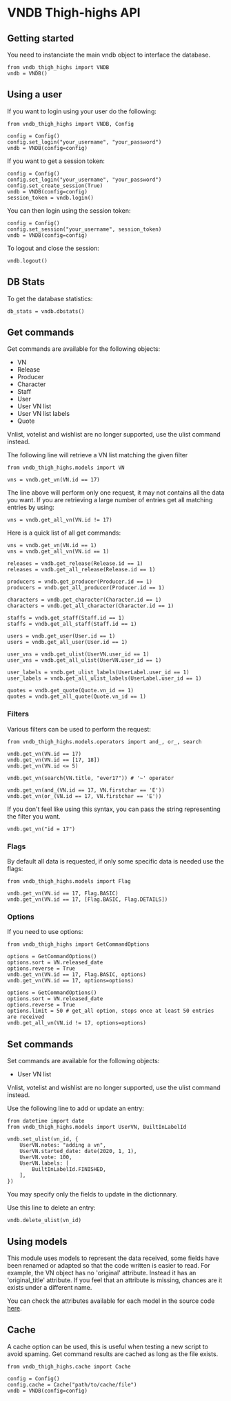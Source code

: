 # VNDB Thigh-highs API

## Getting started
You need to instanciate the main vndb object to interface the database.
```
from vndb_thigh_highs import VNDB
vndb = VNDB()
```

## Using a user
If you want to login using your user do the following:
```
from vndb_thigh_highs import VNDB, Config

config = Config()
config.set_login("your_username", "your_password")
vndb = VNDB(config=config)
```

If you want to get a session token:
```
config = Config()
config.set_login("your_username", "your_password")
config.set_create_session(True)
vndb = VNDB(config=config)
session_token = vndb.login()
```

You can then login using the session token:
```
config = Config()
config.set_session("your_username", session_token)
vndb = VNDB(config=config)
```

To logout and close the session:
```
vndb.logout()
```

## DB Stats
To get the database statistics:
```
db_stats = vndb.dbstats()
```

## Get commands
Get commands are available for the following objects:
- VN
- Release
- Producer
- Character
- Staff
- User
- User VN list
- User VN list labels
- Quote

Vnlist, votelist and wishlist are no longer supported, use the ulist command instead.

The following line will retrieve a VN list matching the given filter
```
from vndb_thigh_highs.models import VN

vns = vndb.get_vn(VN.id == 17)
```

The line above will perform only one request, it may not contains all the data you want. If you are retrieving a large number of entries get all matching entries by using:
```
vns = vndb.get_all_vn(VN.id != 17)
```

Here is a quick list of all get commands:
```
vns = vndb.get_vn(VN.id == 1)
vns = vndb.get_all_vn(VN.id == 1)

releases = vndb.get_release(Release.id == 1)
releases = vndb.get_all_release(Release.id == 1)

producers = vndb.get_producer(Producer.id == 1)
producers = vndb.get_all_producer(Producer.id == 1)

characters = vndb.get_character(Character.id == 1)
characters = vndb.get_all_character(Character.id == 1)

staffs = vndb.get_staff(Staff.id == 1)
staffs = vndb.get_all_staff(Staff.id == 1)

users = vndb.get_user(User.id == 1)
users = vndb.get_all_user(User.id == 1)

user_vns = vndb.get_ulist(UserVN.user_id == 1)
user_vns = vndb.get_all_ulist(UserVN.user_id == 1)

user_labels = vndb.get_ulist_labels(UserLabel.user_id == 1)
user_labels = vndb.get_all_ulist_labels(UserLabel.user_id == 1)

quotes = vndb.get_quote(Quote.vn_id == 1)
quotes = vndb.get_all_quote(Quote.vn_id == 1)
```

### Filters
Various filters can be used to perform the request:
```
from vndb_thigh_highs.models.operators import and_, or_, search

vndb.get_vn(VN.id == 17)
vndb.get_vn(VN.id == [17, 18])
vndb.get_vn(VN.id <= 5)

vndb.get_vn(search(VN.title, "ever17")) # '~' operator

vndb.get_vn(and_(VN.id == 17, VN.firstchar == 'E'))
vndb.get_vn(or_(VN.id == 17, VN.firstchar == 'E'))
```

If you don't feel like using this syntax, you can pass the string representing the filter you want.
```
vndb.get_vn("id = 17")
```

### Flags
By default all data is requested, if only some specific data is needed use the flags:
```
from vndb_thigh_highs.models import Flag

vndb.get_vn(VN.id == 17, Flag.BASIC)
vndb.get_vn(VN.id == 17, [Flag.BASIC, Flag.DETAILS])
```

### Options
If you need to use options:
```
from vndb_thigh_highs import GetCommandOptions

options = GetCommandOptions()
options.sort = VN.released_date
options.reverse = True
vndb.get_vn(VN.id == 17, Flag.BASIC, options)
vndb.get_vn(VN.id == 17, options=options)

options = GetCommandOptions()
options.sort = VN.released_date
options.reverse = True
options.limit = 50 # get_all option, stops once at least 50 entries are received
vndb.get_all_vn(VN.id != 17, options=options)
```

## Set commands
Set commands are available for the following objects:
- User VN list

Vnlist, votelist and wishlist are no longer supported, use the ulist command instead.

Use the following line to add or update an entry:
```
from datetime import date
from vndb_thigh_highs.models import UserVN, BuiltInLabelId

vndb.set_ulist(vn_id, {
    UserVN.notes: "adding a vn",
    UserVN.started_date: date(2020, 1, 1),
    UserVN.vote: 100,
    UserVN.labels: [
        BuiltInLabelId.FINISHED,
    ],
})
```

You may specify only the fields to update in the dictionnary.

Use this line to delete an entry:
```
vndb.delete_ulist(vn_id)
```

## Using models
This module uses models to represent the data received, some fields have been renamed or adapted so that the code written is easier to read. For example, the VN object has no 'original' attribute. Instead it has an 'original_title' attribute. If you feel that an attribute is missing, chances are it exists under a different name.

You can check the attributes available for each model in the source code [here](https://code.blicky.net/FoieGras/vndb-thigh-highs/src/branch/master/vndb_thigh_highs/models).

## Cache
A cache option can be used, this is useful when testing a new script to avoid spaming. Get command results are cached as long as the file exists.

```
from vndb_thigh_highs.cache import Cache

config = Config()
config.cache = Cache("path/to/cache/file")
vndb = VNDB(config=config)
```
